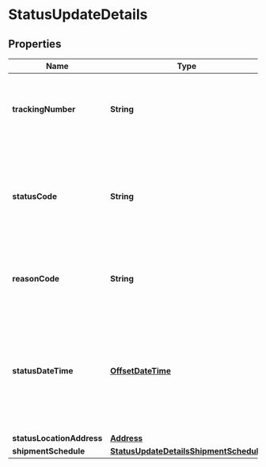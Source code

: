 # StatusUpdateDetails

## Properties
Name | Type | Description | Notes
------------ | ------------- | ------------- | -------------
**trackingNumber** | **String** | This is required to be provided for every package and should match with the trackingNumber sent for the shipment confirmation. | 
**statusCode** | **String** | Indicates the shipment status code of the package that provides transportation information for Amazon tracking systems and ultimately for the final customer. | 
**reasonCode** | **String** | Provides a reason code for the status of the package that will provide additional information about the transportation status. | 
**statusDateTime** | [**OffsetDateTime**](OffsetDateTime.md) | The date and time when the shipment status was updated. This field is expected to be in ISO-8601 date/time format, with UTC time zone or UTC offset. For example, 2020-07-16T23:00:00Z or 2020-07-16T23:00:00+01:00. | 
**statusLocationAddress** | [**Address**](Address.md) |  | 
**shipmentSchedule** | [**StatusUpdateDetailsShipmentSchedule**](StatusUpdateDetailsShipmentSchedule.md) |  |  [optional]
